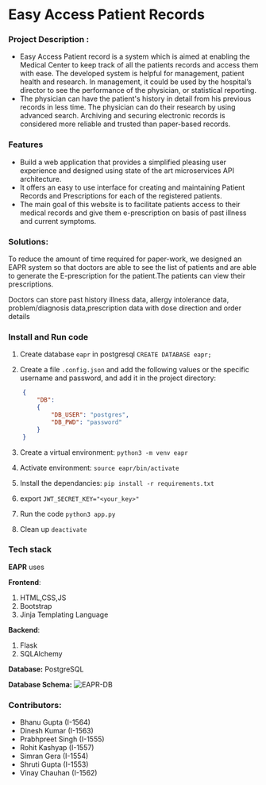 # Easy Access Patient Records

### Project Description :
- Easy Access Patient record is a system which is aimed at enabling the Medical Center to keep track of all the patients records and access them with ease. The developed system is helpful for management, patient health and research. In management, it could be used by the hospital’s director to see the performance of the physician, or statistical reporting.
- The physician can have the patient's history in detail from his previous records in less time. The physician can do their research by using advanced search. Archiving and securing electronic records is considered more reliable and trusted than paper-based records.

### Features

- Build a web application that provides a simplified pleasing user experience and designed using
state of the art microservices API architecture.
- It offers an easy to use interface for creating and maintaining Patient Records and Prescriptions for
each of the registered patients.
- The main goal of this website is to facilitate patients access to their medical records and give them
e-prescription on basis of past illness and current symptoms.

### Solutions:
To reduce the amount of time required for paper-work, we designed an EAPR system so that doctors are able to see the
list of patients and are able to generate the E-prescription for the patient.The patients can view their prescriptions.


Doctors can store past history illness data, allergy intolerance data, problem/diagnosis data,prescription data with dose
direction and order details

### Install and Run code 

1. Create database `eapr` in postgresql
`CREATE DATABASE eapr;`

2. Create a file `.config.json` and add the following values or the specific username and password, and add it in the project directory:
```json
    {
        "DB":
        {
            "DB_USER": "postgres",
            "DB_PWD": "password"
        }
    }
```
3. Create a virtual environment: 
`python3 -m venv eapr`

4. Activate environment:
`source eapr/bin/activate`

5. Install the dependancies:
`pip install -r requirements.txt`

6. export `JWT_SECRET_KEY="<your_key>"`

7. Run the code
`python3 app.py`

8. Clean up
`deactivate`

### Tech stack
<strong>EAPR</strong> uses

<strong>Frontend</strong>:
1. HTML,CSS,JS
2. Bootstrap
3. Jinja Templating Language

<strong>Backend</strong>:
1. Flask
2. SQLAlchemy

<strong>Database:</strong>
PostgreSQL

<strong>Database Schema:</Strong>
![EAPR-DB](https://user-images.githubusercontent.com/51478897/149629535-9535a0f2-c268-4336-ab73-61b0cc45b9cb.png)


### Contributors:

- Bhanu Gupta (I-1564) <br>
- Dinesh Kumar (I-1563) <br>
- Prabhpreet Singh (I-1555) <br>
- Rohit Kashyap (I-1557) <br>
- Simran Gera (I-1554) <br>
- Shruti Gupta (I-1553) <br>
- Vinay Chauhan (I-1562) <br>

